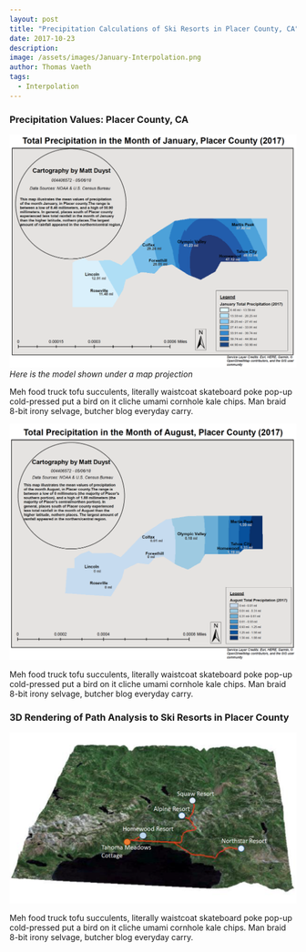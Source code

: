 ```yaml
---
layout: post
title: "Precipitation Calculations of Ski Resorts in Placer County, CA"
date: 2017-10-23
description: 
image: /assets/images/January-Interpolation.png
author: Thomas Vaeth
tags: 
  - Interpolation
---
```


### Precipitation Values: Placer County, CA

![Map GIS](/assets/images/January-Interpolation.png)
*Here is the model shown under a map projection*

Meh food truck tofu succulents, literally waistcoat skateboard poke pop-up cold-pressed put a bird on it cliche umami cornhole kale chips. Man braid 8-bit irony selvage, butcher blog everyday carry.

![Placeholder](/assets/images/August-Interpolation.png)

Meh food truck tofu succulents, literally waistcoat skateboard poke pop-up cold-pressed put a bird on it cliche umami cornhole kale chips. Man braid 8-bit irony selvage, butcher blog everyday carry.

### 3D Rendering of Path Analysis to Ski Resorts in Placer County

![Placeholder](/assets/images/3d-Placer.png)

Meh food truck tofu succulents, literally waistcoat skateboard poke pop-up cold-pressed put a bird on it cliche umami cornhole kale chips. Man braid 8-bit irony selvage, butcher blog everyday carry.